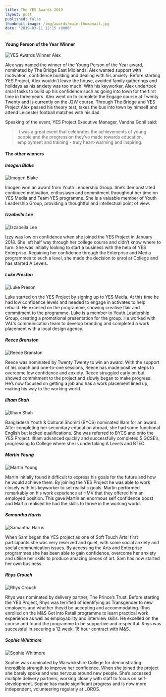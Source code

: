 ```yaml
---
title: The YES Awards 2019
layout: post
published: false
thumbnail-image: /img/awards/main-thumbnail.jpg
date: '2019-03-11 12:15 +0000'
---
```


#### Young Person of the Year Winner

![YES Awards Winner Alex](/img/awards/main.jpg)

Alex was named the winner of the Young Person of the Year award,  nominated by The Bridge East Midlands.
Alex wanted support with motivation, confidence building and dealing with his anxiety. Before starting YES Project, Alex wouldn’t leave the house, avoided family gatherings and holidays as his anxiety was too much. With his keyworker, Alex undertook small tasks to build up his confidence such as going into town for the first time in three years. Alex went on to complete the Engage course at Twenty Twenty and is currently on the J2W course. Through The Bridge and YES Project Alex passed his theory test, takes the bus into town by himself and attend Leicester football matches with his dad.
 
Speaking of the event, YES Project Executive Manager, Vandna Gohil said:
<blockquote>It was a great event that celebrates the achievements of young people and the progression they’ve made towards education, employment and training - truly heart-warming and inspiring.</blockquote>
 
#### The other winners
 
##### Imogen Blake

![Imogen Blake](/img/awards/winners/imogen-blake.jpg)

Imogen won an award from Youth Leadership Group. She’s demonstrated continued motivation, enthusiasm and commitment throughout her time on YES Media and Team YES programme. She is a valuable member of Youth Leadership Group, providing a thoughtful and intellectual point of view.

##### Izzabella Lee

![Izzabella Lee](/img/awards/winners/izabella-lee.jpg)

Izzy was low on confidence when she joined the YES Project in January 2018.  She left half way through her college course and didn’t know where to turn.  She was initially looking to start a business with the help of YES Enterprise. Regaining her confidence through the Enterprise and Media programmes to such a level, she made the decision to enrol at College and has started A Levels.

##### Luke Preston

![Luke Preson](/img/awards/winners/luke-preston.jpg)

Luke started on the YES Project by signing up to YES Media. At this time he had low confidence levels and needed to engage in activates to help rebuild. He excelled on the programme, showing creative flair and commitment to the programme. Luke is a member to Youth Leadership Group, creating a promotional presentation for the group. He worked with VAL’s communication team to develop branding and completed a work placement with a local design agency.

##### Reece Branston

![Reece Branston](/img/awards/winners/reece-branston.jpg)

Reece was nominated by Twenty Twenty to win an award. With the support of his coach and one-to-one sessions, Reece has made positive steps to overcome low confidence and anxiety. Reece struggled early on but showed commitment to the project and slowly began to make progress. He’s now focused on getting a job and has a work placement lined up, making his way to the working world.

##### Ilham Shah

![Ilham Shah](/img/awards/winners/ilham-shah.jpg)

Bangladesh Youth & Cultural Shomiti (BYCS) nominated Illam for an award. After completing her secondary education abroad, she had some functional English but lacked qualifications. She was referred to BYCS and onto the YES Project. Ilham advanced quickly and successfully completed 5 GCSE’s, progressing to College where she is undertaking A Levels and BTEC.

##### Martin Young

![Martin Young](/img/awards/winners/martin-young.jpg)

Martin initially found it difficult to express his goals for the future and how he would achieve them.  By joining the YES Project he was able to work closely with his keyworker to set realistic goals.  Martin performed remarkably on his work experience at HMV that they offered him an employed position.  This gave Martin an enormous self confidence boost and Martin realised he had the skills to thrive in the working world.

##### Samantha Harris

![Samantha Harris](/img/awards/winners/samantha-harris.jpg)

When Sam began the YES project as one of Soft Touch Arts' first participants she was very reserved and quiet, with some social anxiety and social communication issues. By accessing the Arts and Enterprise programmes she has been able to gain confidence, overcome her anxiety and utilise her skills to produce amazing pieces of art.  Sam has now started her own business.

##### Rhys Crouch

![Rhys Crouch](/img/awards/winners/rhys-crouch.jpg)

Rhys was nominated by delivery partner, The Prince’s Trust. Before starting the YES Project, Rhys was terrified of identifying as Transgender to new employers and whether they’d be accepting and accommodating. Rhys enrolled on the M&S Get into Retail programme to learn practical work experience as well as employability and interview skills. He excelled on the course and found the programme to be supportive and respectful. Rhys was successful in securing a 12 week, 16 hour contract with M&S.

##### Sophie Whitmore

![Sophie Whitmore](/img/awards/winners/sophie-whitmore.jpg)

Sophie was nominated by Warwickshire College for demonstrating incredible strength to improve her confidence. When she joined the project she barely spoke and was nervous around new people. She’s accessed multiple delivery partners, working closely with staff to focus on self-development. Sophie has made significant progress and is now more independent, volunteering regularly at LOROS.